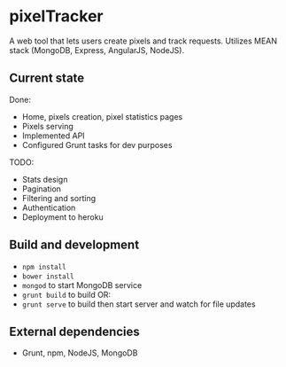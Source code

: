 # pixelTracker

A web tool that lets users create pixels and track requests.
Utilizes MEAN stack (MongoDB, Express, AngularJS, NodeJS).

## Current state

Done:
+ Home, pixels creation, pixel statistics pages
+ Pixels serving
+ Implemented API
+ Configured Grunt tasks for dev purposes

TODO:
+ Stats design
+ Pagination
+ Filtering and sorting
+ Authentication
+ Deployment to heroku

## Build and development

+ `npm install`
+ `bower install`
+ `mongod` to start MongoDB service
+ `grunt build` to build OR:
+ `grunt serve` to build then start server and watch for file updates

## External dependencies

+ Grunt, npm, NodeJS, MongoDB
